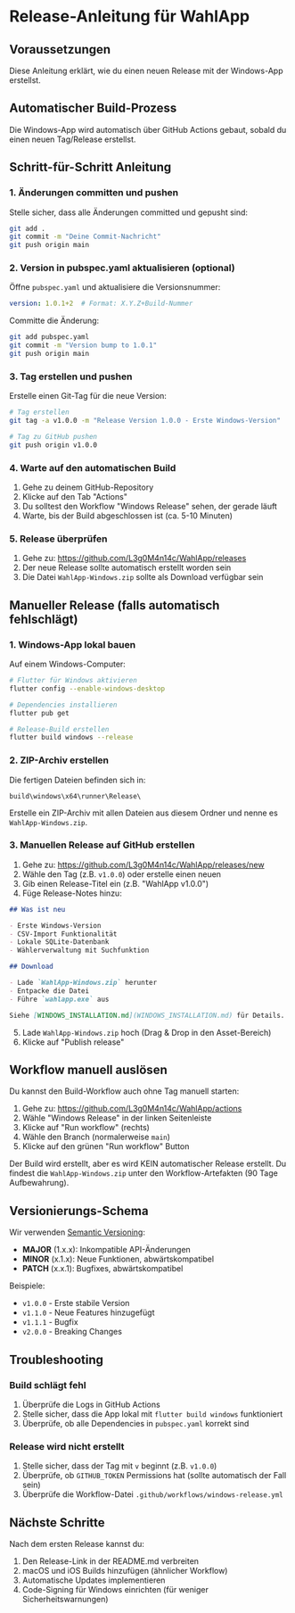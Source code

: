 # Release-Anleitung für WahlApp

## Voraussetzungen

Diese Anleitung erklärt, wie du einen neuen Release mit der Windows-App erstellst.

## Automatischer Build-Prozess

Die Windows-App wird automatisch über GitHub Actions gebaut, sobald du einen neuen Tag/Release erstellst.

## Schritt-für-Schritt Anleitung

### 1. Änderungen committen und pushen

Stelle sicher, dass alle Änderungen committed und gepusht sind:

```bash
git add .
git commit -m "Deine Commit-Nachricht"
git push origin main
```

### 2. Version in pubspec.yaml aktualisieren (optional)

Öffne `pubspec.yaml` und aktualisiere die Versionsnummer:

```yaml
version: 1.0.1+2  # Format: X.Y.Z+Build-Nummer
```

Committe die Änderung:

```bash
git add pubspec.yaml
git commit -m "Version bump to 1.0.1"
git push origin main
```

### 3. Tag erstellen und pushen

Erstelle einen Git-Tag für die neue Version:

```bash
# Tag erstellen
git tag -a v1.0.0 -m "Release Version 1.0.0 - Erste Windows-Version"

# Tag zu GitHub pushen
git push origin v1.0.0
```

### 4. Warte auf den automatischen Build

1. Gehe zu deinem GitHub-Repository
2. Klicke auf den Tab "Actions"
3. Du solltest den Workflow "Windows Release" sehen, der gerade läuft
4. Warte, bis der Build abgeschlossen ist (ca. 5-10 Minuten)

### 5. Release überprüfen

1. Gehe zu: https://github.com/L3g0M4n14c/WahlApp/releases
2. Der neue Release sollte automatisch erstellt worden sein
3. Die Datei `WahlApp-Windows.zip` sollte als Download verfügbar sein

## Manueller Release (falls automatisch fehlschlägt)

### 1. Windows-App lokal bauen

Auf einem Windows-Computer:

```bash
# Flutter für Windows aktivieren
flutter config --enable-windows-desktop

# Dependencies installieren
flutter pub get

# Release-Build erstellen
flutter build windows --release
```

### 2. ZIP-Archiv erstellen

Die fertigen Dateien befinden sich in:
```
build\windows\x64\runner\Release\
```

Erstelle ein ZIP-Archiv mit allen Dateien aus diesem Ordner und nenne es `WahlApp-Windows.zip`.

### 3. Manuellen Release auf GitHub erstellen

1. Gehe zu: https://github.com/L3g0M4n14c/WahlApp/releases/new
2. Wähle den Tag (z.B. `v1.0.0`) oder erstelle einen neuen
3. Gib einen Release-Titel ein (z.B. "WahlApp v1.0.0")
4. Füge Release-Notes hinzu:

```markdown
## Was ist neu

- Erste Windows-Version
- CSV-Import Funktionalität
- Lokale SQLite-Datenbank
- Wählerverwaltung mit Suchfunktion

## Download

- Lade `WahlApp-Windows.zip` herunter
- Entpacke die Datei
- Führe `wahlapp.exe` aus

Siehe [WINDOWS_INSTALLATION.md](WINDOWS_INSTALLATION.md) für Details.
```

5. Lade `WahlApp-Windows.zip` hoch (Drag & Drop in den Asset-Bereich)
6. Klicke auf "Publish release"

## Workflow manuell auslösen

Du kannst den Build-Workflow auch ohne Tag manuell starten:

1. Gehe zu: https://github.com/L3g0M4n14c/WahlApp/actions
2. Wähle "Windows Release" in der linken Seitenleiste
3. Klicke auf "Run workflow" (rechts)
4. Wähle den Branch (normalerweise `main`)
5. Klicke auf den grünen "Run workflow" Button

Der Build wird erstellt, aber es wird KEIN automatischer Release erstellt. Du findest die `WahlApp-Windows.zip` unter den Workflow-Artefakten (90 Tage Aufbewahrung).

## Versionierungs-Schema

Wir verwenden [Semantic Versioning](https://semver.org/):

- **MAJOR** (1.x.x): Inkompatible API-Änderungen
- **MINOR** (x.1.x): Neue Funktionen, abwärtskompatibel
- **PATCH** (x.x.1): Bugfixes, abwärtskompatibel

Beispiele:
- `v1.0.0` - Erste stabile Version
- `v1.1.0` - Neue Features hinzugefügt
- `v1.1.1` - Bugfix
- `v2.0.0` - Breaking Changes

## Troubleshooting

### Build schlägt fehl

1. Überprüfe die Logs in GitHub Actions
2. Stelle sicher, dass die App lokal mit `flutter build windows` funktioniert
3. Überprüfe, ob alle Dependencies in `pubspec.yaml` korrekt sind

### Release wird nicht erstellt

1. Stelle sicher, dass der Tag mit `v` beginnt (z.B. `v1.0.0`)
2. Überprüfe, ob `GITHUB_TOKEN` Permissions hat (sollte automatisch der Fall sein)
3. Überprüfe die Workflow-Datei `.github/workflows/windows-release.yml`

## Nächste Schritte

Nach dem ersten Release kannst du:

1. Den Release-Link in der README.md verbreiten
2. macOS und iOS Builds hinzufügen (ähnlicher Workflow)
3. Automatische Updates implementieren
4. Code-Signing für Windows einrichten (für weniger Sicherheitswarnungen)
